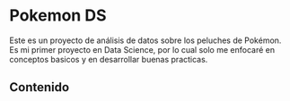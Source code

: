# Pokemon DS

Este es un proyecto de análisis de datos sobre los peluches de Pokémon. Es mi primer proyecto en Data Science, por lo cual solo me enfocaré en conceptos basicos y en desarrollar buenas practicas.

## Contenido

